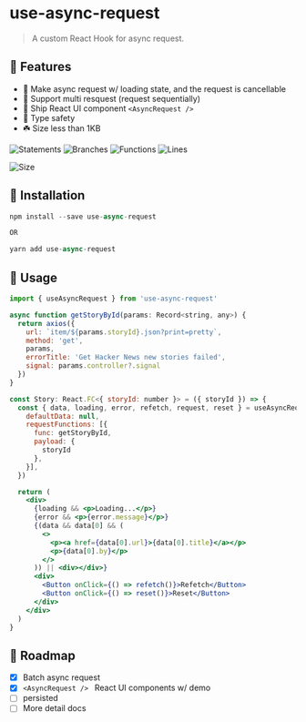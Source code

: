 # use-async-request
> A custom React Hook for async request.

## 🎨 Features

- 🌟 Make async request w/ loading state, and the request is cancellable
- 🌈 Support multi resquest (request sequentially)
- 🎁 Ship React UI component `<AsyncRequest />`
- 💪 Type safety
- ☘️ Size less than 1KB

![Statements](https://img.shields.io/badge/statements-100%25-brightgreen.svg?style=flat)
![Branches](https://img.shields.io/badge/branches-92.1%25-brightgreen.svg?style=flat)
![Functions](https://img.shields.io/badge/functions-100%25-brightgreen.svg?style=flat)
![Lines](https://img.shields.io/badge/lines-100%25-brightgreen.svg?style=flat)


![Size](https://badgen.net/bundlephobia/minzip/use-async-request)

## 🔗 Installation

```js
npm install --save use-async-request

OR

yarn add use-async-request
```

## 🔗 Usage

```jsx
import { useAsyncRequest } from 'use-async-request'

async function getStoryById(params: Record<string, any>) {
  return axios({
    url: `item/${params.storyId}.json?print=pretty`,
    method: 'get',
    params,
    errorTitle: 'Get Hacker News new stories failed',
    signal: params.controller?.signal
  })
}

const Story: React.FC<{ storyId: number }> = ({ storyId }) => {
  const { data, loading, error, refetch, request, reset } = useAsyncRequest<any, typeof getStoryById>({
    defaultData: null,
    requestFunctions: [{
      func: getStoryById,
      payload: {
        storyId
      },  
    }],
  })

  return (
    <div>
      {loading && <p>Loading...</p>}
      {error && <p>{error.message}</p>}
      {(data && data[0] && (
        <>
          <p><a href={data[0].url}>{data[0].title}</a></p>
          <p>{data[0].by}</p>
        </>
      )) || <div></div>}
      <div>
        <Button onClick={() => refetch()}>Refetch</Button>
        <Button onClick={() => reset()}>Reset</Button>
      </div>
    </div>
  )
}
```

## 🔗 Roadmap

- [x] Batch async request
- [x] `<AsyncRequest /> ` React UI components w/ demo
- [ ] persisted
- [ ] More detail docs
